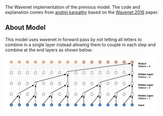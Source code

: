 The Wavenet implementation of the previous model. The code and explanation comes from <a href="https://www.youtube.com/watch?v=t3YJ5hKiMQ0">andrej karpathy</a> based on the <a href="https://arxiv.org/abs/1609.03499">Wavenet 2016</a> paper. <br />

## About Model
This model uses wavenet in forward pass by not letting all letters to combine in a single layer instead allowing them to couple in each step and combine at the end layers as shown below:

![wavenet](image.png)
